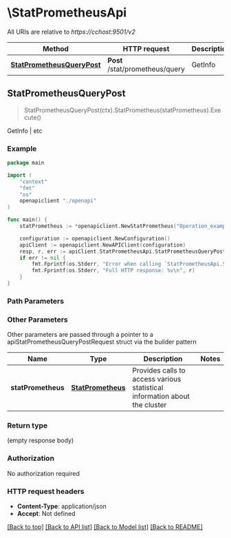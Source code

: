 # \StatPrometheusApi

All URIs are relative to *https://cchost:9501/v2*

Method | HTTP request | Description
------------- | ------------- | -------------
[**StatPrometheusQueryPost**](StatPrometheusApi.md#StatPrometheusQueryPost) | **Post** /stat/prometheus/query | GetInfo | etc



## StatPrometheusQueryPost

> StatPrometheusQueryPost(ctx).StatPrometheus(statPrometheus).Execute()

GetInfo | etc

### Example

```go
package main

import (
    "context"
    "fmt"
    "os"
    openapiclient "./openapi"
)

func main() {
    statPrometheus := *openapiclient.NewStatPrometheus("Operation_example") // StatPrometheus | Provides calls to access various statistical information about the cluster

    configuration := openapiclient.NewConfiguration()
    apiClient := openapiclient.NewAPIClient(configuration)
    resp, r, err := apiClient.StatPrometheusApi.StatPrometheusQueryPost(context.Background()).StatPrometheus(statPrometheus).Execute()
    if err != nil {
        fmt.Fprintf(os.Stderr, "Error when calling `StatPrometheusApi.StatPrometheusQueryPost``: %v\n", err)
        fmt.Fprintf(os.Stderr, "Full HTTP response: %v\n", r)
    }
}
```

### Path Parameters



### Other Parameters

Other parameters are passed through a pointer to a apiStatPrometheusQueryPostRequest struct via the builder pattern


Name | Type | Description  | Notes
------------- | ------------- | ------------- | -------------
 **statPrometheus** | [**StatPrometheus**](StatPrometheus.md) | Provides calls to access various statistical information about the cluster | 

### Return type

 (empty response body)

### Authorization

No authorization required

### HTTP request headers

- **Content-Type**: application/json
- **Accept**: Not defined

[[Back to top]](#) [[Back to API list]](../README.md#documentation-for-api-endpoints)
[[Back to Model list]](../README.md#documentation-for-models)
[[Back to README]](../README.md)

